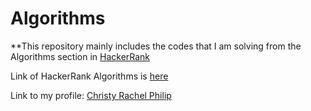 # Algorithms

**This repository mainly includes the codes that I am solving from the Algorithms section in [HackerRank](https://www.hackerrank.com/dashboard)

Link of HackerRank Algorithms is [here](https://www.hackerrank.com/domains/algorithms)

Link to my profile: [Christy Rachel Philip](https://www.hackerrank.com/christyrachel393)
